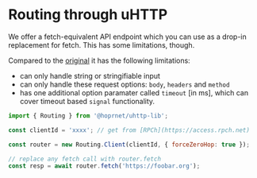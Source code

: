 # Routing through uHTTP

We offer a fetch-equivalent API endpoint which you can use as a drop-in replacement for fetch.
This has some limitations, though.

Compared to the [original](https://developer.mozilla.org/en-US/docs/Web/API/fetch) it has the following limitations:

-   can only handle string or stringifiable input
-   can only handle these request options: `body`, `headers` and `method`
-   has one additional option paramater called `timeout` [in ms], which can cover timeout based `signal` functionality.

```javascript
import { Routing } from '@hoprnet/uhttp-lib';

const clientId = 'xxxx'; // get from [RPCh](https://access.rpch.net)

const router = new Routing.Client(clientId, { forceZeroHop: true });

// replace any fetch call with router.fetch
const resp = await router.fetch('https://foobar.org');
```
